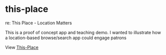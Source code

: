 # this-place
re: This Place - Location Matters 

This is a proof of concept app and teaching demo. I wanted to illustrate how a location-based browse/search app could engage patrons

View [This-Place](https://www.lib.montana.edu/~jason/files/this-place/)
